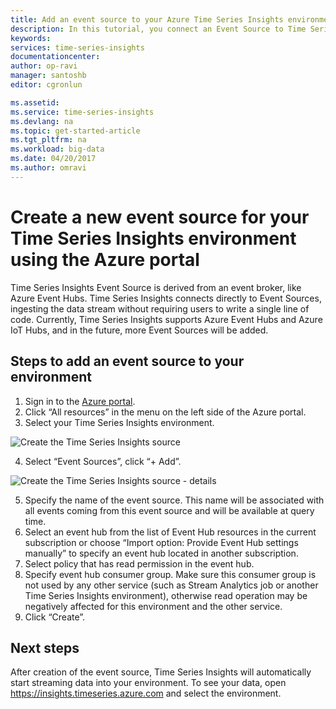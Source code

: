 ```yaml
---
title: Add an event source to your Azure Time Series Insights environment | Microsoft Docs
description: In this tutorial, you connect an Event Source to Time Series Insights
keywords: 
services: time-series-insights
documentationcenter: 
author: op-ravi
manager: santoshb
editor: cgronlun

ms.assetid: 
ms.service: time-series-insights
ms.devlang: na
ms.topic: get-started-article
ms.tgt_pltfrm: na
ms.workload: big-data
ms.date: 04/20/2017
ms.author: omravi
---
```


# Create a new event source for your Time Series Insights environment using the Azure portal

Time Series Insights Event Source is derived from an event broker, like Azure Event Hubs. Time Series Insights connects directly to Event Sources, ingesting the data stream without requiring users to write a single line of code. Currently, Time Series Insights supports Azure Event Hubs and Azure IoT Hubs, and in the future, more Event Sources will be added.

## Steps to add an event source to your environment

1.	Sign in to the [Azure portal](https://portal.azure.com).
2.	Click “All resources” in the menu on the left side of the Azure portal.
3.	Select your Time Series Insights environment.
  
  ![Create the Time Series Insights source](media/add-event-source/getstarted-create-eventsource1.png)
  
4.	Select “Event Sources”, click “+ Add”.
  
  ![Create the Time Series Insights source - details](media/add-event-source/getstarted-create-eventsource2.png)
  
5.	Specify the name of the event source. This name will be associated with all events coming from this event source and will be available at query time.
6.	Select an event hub from the list of Event Hub resources in the current subscription or choose “Import option: Provide Event Hub settings manually” to specify an event hub located in another subscription.
7.	Select policy that has read permission in the event hub.
8.	Specify event hub consumer group. Make sure this consumer group is not used by any other service (such as Stream Analytics job or another Time Series Insights environment), otherwise read operation may be negatively affected for this environment and the other service.
9.	Click “Create”.

## Next steps

After creation of the event source, Time Series Insights will automatically start streaming data into your environment. To see your data, open https://insights.timeseries.azure.com and select the environment.
